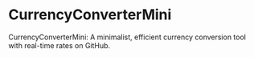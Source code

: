 # CurrencyConverterMini
CurrencyConverterMini: A minimalist, efficient currency conversion tool with real-time rates on GitHub.
